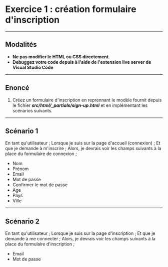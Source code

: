 # Exercice 1 : création formulaire d'inscription

---

## Modalités

- **Ne pas modifier le HTML ou CSS directement**.
- **Debuggez votre code depuis à l'aide de l'extension live server de Visual Studio Code**

---

## Enoncé

1. Créez un formulaire d'inscription en reprennant le modèle fournit depuis le fichier ***src/html/_partials/sign-up.html*** et en implémentant les scénarios suivants.

---

## Scénario 1

En tant qu'utilisateur ;
Lorsque je suis sur la page d'accueil (connexion) ;
Et que je demande à m'inscrire ;
Alors, je devrais voir les champs suivants à la place du formulaire de connexion ;
- Nom
- Prénom
- Email
- Mot de passe
- Confirmer le mot de passe
- Age
- Pays
- Ville

---

## Scénario 2

En tant qu'utilisateur ;
Lorsque je suis sur la page d'inscription ;
Et que je demande à me connecter ;
Alors, je devrais voir les champs suivants à la place du formulaire d'inscription ;
- Email
- Mot de passe